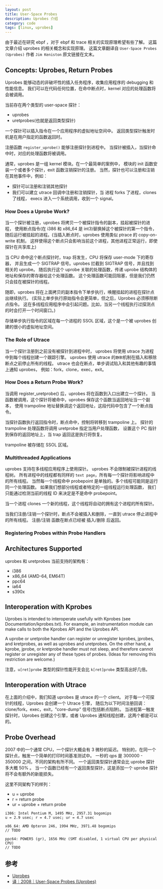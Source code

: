 ```yaml
---
layout: post
title: User-Space Probes
description: Uprobes 介绍
category: code
tags: [linux, uprobes]
---
```

由于最近在研究 ebpf ，对于 ebpf 和 trace 相关的实现原理希望有些了解。
这篇文章介绍 uprobes 的相关概念和实现原理。
这篇文章翻译自 `User-Space Probes (Uprobes)`
作者 `Jim Keniston` 原文链接在文末。

## Concepts: Uprobes, Return Probes
Uprobes 能够动态的非破坏性的插入任务程序，收集应用程序的 debugging 和 性能信息。
我们可以在代码任何位置，在命中断点时，kernel 对应的处理函数将会被调用。

当前存在两个类型的 user-space 探针：

- uprobes 
- uretprobes(也就是返回类型探针)

一个探针可以插入指令在一个应用程序的虚拟地址空间中。
返回类型探针触发时机是在用户指定的函数返回时。

注册函数 `register_uprobe()` 能够注册探针到进程中。
当探针被插入，当探针命中时，对应的处理函数将被调用。

通常，uprobes 是一组 kernel 模块。在一个最简单的案例中，
模块的 init 函数安装一个或者多个探针，exit 函数注销探针的注册。
当然，探针也可以注册和注销在其他事件中，例如：

- 探针可以注册和注销其他探针
- 我们可以建立 utrace 回调中注册和注销探针，当 进程 forks 了进程，clones 了线程，
  execs 进入一个系统调用，收到一个 signal。

### How Does a Uprobe Work?
当一个探针被注册，uprobes 将拷贝一个被探针指令的副本，挂起被探针的进程，
使用断点指令(在 i386 和 x86_64 是 int3)替换掉这个被探针的第一个指令，
随后运行被挂起的进程。(当插入断点时，uprobes 使用类似 ptrace 的 copy-on-write 机制，
这样使得这个断点只会影响当前这个进程，其他进程正常运行，即使探针在共享库上)

当 CPU 命中这个断点探针时，trap 将发生，CPU 将保存 user-mode 下的寄存器，
并且生成一个 SIGTRAP 信号。uprobes 拦截到 SIGTRAP 信号，并且找到相关的 uprobe。
随后执行这个 uprobe 关联的处理函数，传递 uprobe 结构体的地址和保存的寄存器给这个处理函数。
这个处理函数可能回阻塞，但是我们仍然只会挂在被探针的线程。

随即，uprobes 将在上面拷贝的副本指令下单步执行，唤醒挂起的进程在探针点出继续执行。
(实际上单步执行原始指令会更简单，但之后，Uprobes 必须移除断点指令。
这在多线程应用程序中会引起问题。比如，当另一个线程执行过探测点的时会打开一个时间窗口。)

存储单步执行指令的区域在每一个进程的 SSOL 区域，这个是一个被 uprobes 创建的很小的虚拟地址空间。
### The Role of Utrace
当一个探针注册到之前没有被探针到进程中时，
uprobes 将使用 utrace 为进程中到每个线程创建一个跟踪引擎。
uprobes 使用 utrace 的`静默`机制在插入和移除断点之前停止所有的线程。
utrace 也会在断点，单步调试陷入和其他有趣的事情上通知 uprobes，
例如：fork，clone，exec，exit。

### How Does a Return Probe Work?
当调用 register_uretprobe() 后，uprobes 将在函数到入口出建立一个探针。
当函数被调用，这个探针将被命中，uprobes 保存这个函数当返回地址当一个副本，
使用 trampoline 地址替换调这个返回地址，这段代码中包含了一个断点指令。

当探针函数执行返回指令时，断点命中，控制将转移到 trampoline 上。
探针的 trampoline 处理函数将调用 uretprobe 指定当用户处理函数，
设置这个 PC 指针到保存的返回地址上，当 trap 返回这是执行将恢复。

trampoline 被存储在 SSOL 区域。

### Multithreaded Applications
uprobes 支持在多线程应用程序上使用探针。
uprobes 不会限制被探针进程的线程树。
所有进程中的线程都有同样的 `text page`，所有每一个探针将影响进程中的所有线程。
当然每一个线程命中 probepoint 是单独的。多个线程可能同是运行同一个处理函数。
如果我们想部分线程或者特定的一组线程运行处理函数，
我们只能通过检测当前的线程 ID 来决定是不是命中 probepoint。

当一个进程 clones 一个新的线程，这个线程将自动的拥有这个进程的所有探针。

当我们注册/注销一个探针时，断点不会被插入和删除，一直到 utrace 停止进程中的所有线程。
注册/注销 函数在断点已经被 插入/删除 后返回。

### Registering Probes within Probe Handlers

## Architectures Supported
uprobes 和 uretprobes 当前支持的架构有：

- i386
- x86_64 (AMD-64, EM64T)
- ppc64
- ia64
- s390x

## Interoperation with Kprobes

Uprobes is intended to interoperate usefully with Kprobes (see
Documentation/kprobes.txt).  For example, an instrumentation module
can make calls to both the Kprobes API and the Uprobes API.

A uprobe or uretprobe handler can register or unregister kprobes,
jprobes, and kretprobes, as well as uprobes and uretprobes.  On the
other hand, a kprobe, jprobe, or kretprobe handler must not sleep, and
therefore cannot register or unregister any of these types of probes.
(Ideas for removing this restriction are welcome.)

注意，`u[ret]probe` 类型的探针性能开支会比 `k[ret]probe` 类型高出好几倍。

## Interoperation with Utrace
在上面的介绍中，我们知道 uprobes 是 utrace 的一个 client。
对于每一个可探针的线程，Uprobes 会创建一个 Utrace 引擎，
随后为以下时间注册回调：clone/fork，exec，exit，"core-dump" 信号(包括断点陷阱)。
当进程第一触发探针时，Uprobes 创建这个引擎，或者 Uprobes 通知线程创建，这两个都是可以的。

## Probe Overhead
2007 中的一个通常 CPU，一个探针大概会有 3 微秒的延迟。
特别的，在同一个探针点，触发一个简单的打印时间基准测试中。
一秒的 qps 是 300000 - 350000 之间，不同的架构有所不同。
一个返回类型探针通常会比 uprobe 探针多大概 50% 。
当一个函数已经有一个返回类型探针，这是添加一个 uprobe 探针将不会有额外的新能损失。

这里不同架构下的样列：

- u = uprobe 
- r = return probe
- ur = uprobe + return probe

```text
i386: Intel Pentium M, 1495 MHz, 2957.31 bogomips
u = 2.9 usec; r = 4.7 usec; ur = 4.7 usec

x86_64: AMD Opteron 246, 1994 MHz, 3971.48 bogomips
// TODO

ppc64: POWER5 (gr), 1656 MHz (SMT disabled, 1 virtual CPU per physical CPU)
// TODO
```


## 参考

- [Uprobes](https://sourceware.org/git/?p=systemtap.git;a=blob_plain;f=runtime/uprobes/uprobes.txt;hb=a2b182f549cf64427a474803f3c02286b8c1b5e1)
- [译｜2008｜User-Space Probes (Uprobes)](https://jayce.github.io/public/posts/trace/user-space-probes/)

[-10]:    http://hushi55.github.io/  "-10"
